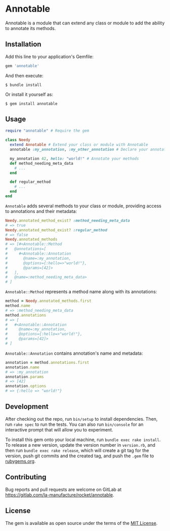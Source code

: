 # Annotable

Annotable is a module that can extend any class or module to add the ability to annotate its methods.

## Installation

Add this line to your application's Gemfile:

```ruby
gem 'annotable'
```

And then execute:

    $ bundle install

Or install it yourself as:

    $ gem install annotable

## Usage
```ruby
require "annotable" # Require the gem

class Needy
  extend Annotable # Extend your class or module with Annotable
  annotable :my_annotation, :my_other_annotation # Declare your annotations

  my_annotation 42, hello: "world!" # Annotate your methods
  def method_needing_meta_data
    # ...
  end

  def regular_method
    # ...
  end
end
```

`Annotable` adds several methods to your class or module, providing access to annotations and their metadata:
```ruby
Needy.annotated_method_exist? :method_needing_meta_data
# => true
Needy.annotated_method_exist? :regular_method
# => false
Needy.annotated_methods
# => [#<Annotable::Method
#   @annotations=[
#     #<Annotable::Annotation
#       @name=:my_annotation,
#       @options={:hello=>"world!"},
#       @params=[42]>
#   ],
#   @name=:method_needing_meta_data>
# ]
```

`Annotable::Method` represents a method name along with its annotations:
```ruby
method = Needy.annotated_methods.first
method.name
# => :method_needing_meta_data
method.annotations
# => [
#   #<Annotable::Annotation
#     @name=:my_annotation,
#     @options={:hello=>"world!"},
#     @params=[42]>
# ]
```

`Annotable::Annotation` contains annotation's name and metadata:
```ruby
annotation = method.annotations.first
annotation.name
# => :my_annotation
annotation.params
# => [42]
annotation.options
# => {:hello => "world!"}
```

## Development

After checking out the repo, run `bin/setup` to install dependencies. Then, run `rake spec` to run the tests. You can also run `bin/console` for an interactive prompt that will allow you to experiment.

To install this gem onto your local machine, run `bundle exec rake install`. To release a new version, update the version number in `version.rb`, and then run `bundle exec rake release`, which will create a git tag for the version, push git commits and the created tag, and push the `.gem` file to [rubygems.org](https://rubygems.org).

## Contributing

Bug reports and pull requests are welcome on GitLab at https://gitlab.com/la-manufacture/rocket/annotable.

## License

The gem is available as open source under the terms of the [MIT License](https://opensource.org/licenses/MIT).
